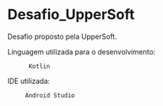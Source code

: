 # Desafio_UpperSoft
Desafio proposto pela UpperSoft.

Linguagem utilizada para o desenvolvimento:

          Kotlin

IDE utilizada:

         Android Studio

